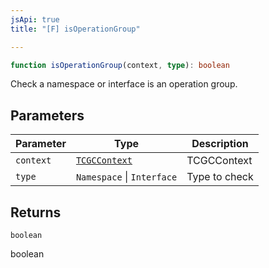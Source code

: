 ```yaml
---
jsApi: true
title: "[F] isOperationGroup"

---
```

```ts
function isOperationGroup(context, type): boolean
```

Check a namespace or interface is an operation group.

## Parameters

| Parameter | Type | Description |
| ------ | ------ | ------ |
| `context` | [`TCGCContext`](../interfaces/TCGCContext.md) | TCGCContext |
| `type` | `Namespace` \| `Interface` | Type to check |

## Returns

`boolean`

boolean
